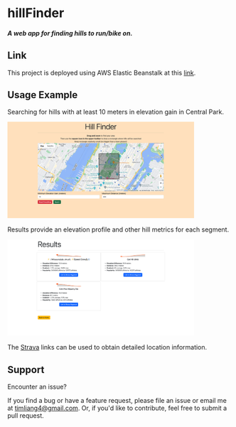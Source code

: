 # hillFinder

#### *A web app for finding hills to run/bike on.*

## Link

This project is deployed using AWS Elastic Beanstalk at this [link](http://hillfinder-env-3.eba-9udekxwn.us-east-1.elasticbeanstalk.com/).

## Usage Example

Searching for hills with at least 10 meters in elevation gain in Central Park. 

<img src="images/search.png" width=420>

Results provide an elevation profile and other hill metrics for each segment.

<img src="images/results.png" width=420>

The [Strava](https://www.strava.com/) links can be used to obtain detailed location information.

## Support

Encounter an issue?

If you find a bug or have a feature request, please file an issue or email me at timliang4@gmail.com. Or, if you'd like to contribute, feel free to submit a pull request.
